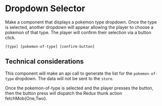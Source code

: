 # Dropdown Selector

Make a component that displays a pokemon type dropdown. Once the type is selected,
another dropdown will appear allowing the player to choose a pokemon of that type.
The player will confirm their selection via a button click.

```
[type] [pokemon-of-type] [confirm-button]
```

## Technical considerations

This component will make an api call to generate the list for the `pokemon-of-type` dropdown.
The data will not be sent to the `store`.

Once the pokemon-of-type is selected and the player presses the button, then the button press will
dispatch the Redux thunk action fetchMob{One,Two}.
